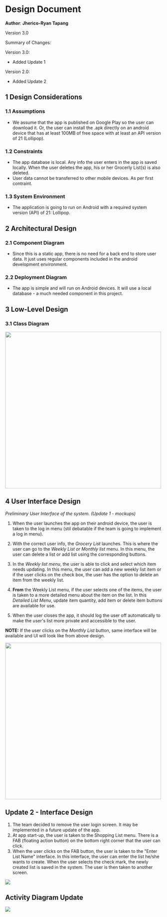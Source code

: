# Design Document

**Author**: **Jherico-Ryan Tapang**

Version 3.0

Summary of Changes:

Version 3.0:
- Added Update 1

Version 2.0:
- Added Update 2

## 1 Design Considerations


### 1.1 Assumptions

- We assume that the app is published on Google Play so the user can download it.  Or, the user can install the .apk directly on an android device that has at least 100MB of free space with at least an API version of 21 (Lollipop).

### 1.2 Constraints

- The app database is local.  Any info the user enters in the app is saved locally.  When the user deletes the app, his or her Grocerly List(s) is also deleted.
- User data cannot be transferred to other mobile devices. As per first contraint.

### 1.3 System Environment

- The application is going to run on Android with a required system version (API) of 21: Lollipop.

## 2 Architectural Design


### 2.1 Component Diagram

- Since this is a static app, there is no need for a back end to store user data.  It just uses regular components included in the android development environment.  

### 2.2 Deployment Diagram

- The app is simple and will run on Android devices.  It will use a local database - a much needed component in this project.  

## 3 Low-Level Design


### 3.1 Class Diagram

<img src ="https://github.com/qc-se-spring2018/370Spring18Team5/blob/master/GroupProject/Design-Team/2-Incremental%20Updates/Grocery%20List%201.1.jpeg" width="500" height="500">



## 4 User Interface Design
*Preliminary User Interface of the system.  (Update 1 - mockups)*

1. When the user launches the app on their android device, the user is taken to the log in menu (stil debatable if the team is going to implement a log in menu).  

2. With the correct user info, the *Grocery List* launches.  This is where the user can go to the *Weekly List or Monthly list* menu. In this menu, the user can delete a list or add list using the corresponding buttons. 

3. In the *Weekly list menu*, the user is able to click and select which item needs updating.  In this menu, the user can add a new weekly list item or if the user clicks on the check box, the user has the option to delete an item from the weekly list.

4. **From** the Weekly List menu, if the user selects one of the items, the user is taken to a more detailed menu about the item on the list.  In this *Detailed List Menu*, update item quantity, add item or delete item buttons are available for use.

5.  When the user closes the app, it should log the user off automatically to make the user's list more private and accessible to the user.  

**NOTE:**  If the user clicks on the *Monthly List* button, same interface will be available and UI will look like from above design. 

<img src="https://github.com/qc-se-spring2018/370Spring18Team5/blob/master/GroupProject/Design-Team/2-Incremental%20Updates/GroceryApp_1.PNG" width="500" height="500" >


## Update 2 - Interface Design
1.  The team decided to remove the user login screen.  It may be implemented in a future update of the app.
2.  At app start-up, the user is taken to the Shopping List menu.  There is a FAB (floating action button) on the bottom right corner that the user can click.
3.  When the user clicks on the FAB button, the user is taken to the "Enter List Name" interface.  In this interface, the user can enter the list he/she wants to create.  When the user selects the check mark, the newly created list is saved in the system. The user is then taken to another screen.

<img src="https://github.com/qc-se-spring2018/370Spring18Team5/blob/jrtbranch/GroupProject/Design-Team/2-Incremental%20Updates/ui.PNG">

## Activity Diagram Update

<img src="https://github.com/qc-se-spring2018/370Spring18Team5/blob/jrtbranch/GroupProject/Design-Team/2-Incremental%20Updates/classDiagram-1.png">




